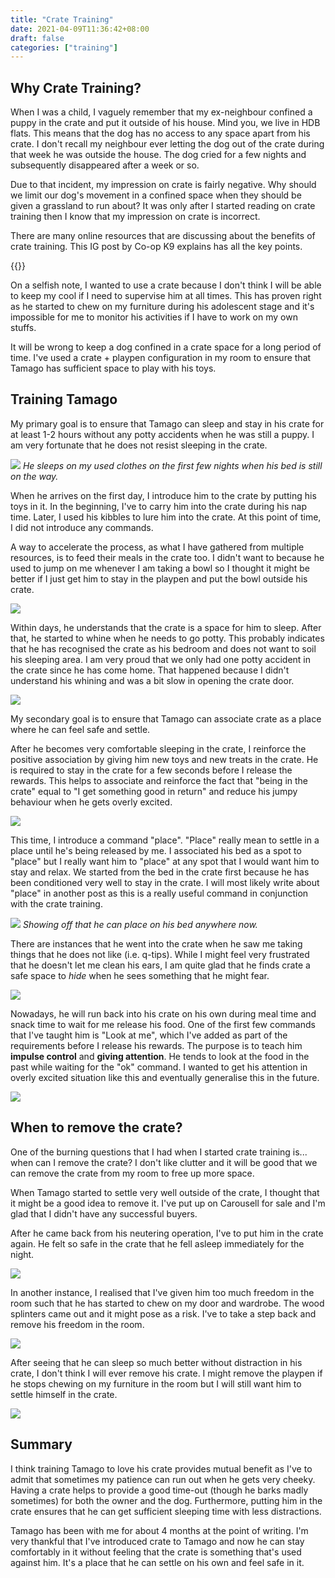 ```yaml
---
title: "Crate Training"
date: 2021-04-09T11:36:42+08:00
draft: false
categories: ["training"]
---
```


## Why Crate Training?

When I was a child, I vaguely remember that my ex-neighbour confined a puppy in the crate and put it outside of his house. Mind you, we live in HDB flats. This means that the dog has no access to any space apart from his crate. I don't recall my neighbour ever letting the dog out of the crate during that week he was outside the house. The dog cried for a few nights and subsequently disappeared after a week or so.

Due to that incident, my impression on crate is fairly negative. Why should we limit our dog's movement in a confined space when they should be given a grassland to run about? It was only after I started reading on crate training then I know that my impression on crate is incorrect. 

There are many online resources that are discussing about the benefits of crate training. This IG post by Co-op K9 explains has all the key points.

{{<instagram CNJNXAJDIeZ>}}

On a selfish note, I wanted to use a crate because I don't think I will be able to keep my cool if I need to supervise him at all times. This has proven right as he started to chew on my furniture during his adolescent stage and it's impossible for me to monitor his activities if I have to work on my own stuffs.

It will be wrong to keep a dog confined in a crate space for a long period of time. I've used a crate + playpen configuration in my room to ensure that Tamago has sufficient space to play with his toys.

## Training Tamago

My primary goal is to ensure that Tamago can sleep and stay in his crate for at least 1-2 hours without any potty accidents when he was still a puppy. I am very fortunate that he does not resist sleeping in the crate. 

![](/images/2021-04-09/1.jpg)
*He sleeps on my used clothes on the first few nights when his bed is still on the way.*

When he arrives on the first day, I introduce him to the crate by putting his toys in it. In the beginning, I've to carry him into the crate during his nap time. Later, I used his kibbles to lure him into the crate. At this point of time, I did not introduce any commands.

A way to accelerate the process, as what I have gathered from multiple resources, is to feed their meals in the crate too. I didn't want to because he used to jump on me whenever I am taking a bowl so I thought it might be better if I just get him to stay in the playpen and put the bowl outside his crate.

![](/images/2021-04-09/2.jpg)

Within days, he understands that the crate is a space for him to sleep. After that, he started to whine when he needs to go potty. This probably indicates that he has recognised the crate as his bedroom and does not want to soil his sleeping area. I am very proud that we only had one potty accident in the crate since he has come home. That happened because I didn't understand his whining and was a bit slow in opening the crate door.

![](/images/2021-04-09/3.jpg)

My secondary goal is to ensure that Tamago can associate crate as a place where he can feel safe and settle.

After he becomes very comfortable sleeping in the crate, I reinforce the positive association by giving him new toys and new treats in the crate. He is required to stay in the crate for a few seconds before I release the rewards. This helps to associate and reinforce the fact that "being in the crate" equal to "I get something good in return" and reduce his jumpy behaviour when he gets overly excited. 

![](/images/2021-04-09/6.jpg)

This time, I introduce a command "place". "Place" really mean to settle in a place until he's being released by me. I associated his bed as a spot to "place" but I really want him to "place" at any spot that I would want him to stay and relax. We started from the bed in the crate first because he has been conditioned very well to stay in the crate. I will most likely write about "place" in another post as this is a really useful command in conjunction with the crate training.

![](/images/2021-04-09/9.jpg)
*Showing off that he can place on his bed anywhere now.*

There are instances that he went into the crate when he saw me taking things that he does not like (i.e. q-tips). While I might feel very frustrated that he doesn't let me clean his ears, I am quite glad that he finds crate a safe space to *hide* when he sees something that he might fear.

![](/images/2021-04-09/5.jpg)

Nowadays, he will run back into his crate on his own during meal time and snack time to wait for me release his food. One of the first few commands that I've taught him is "Look at me", which I've added as part of the requirements before I release his rewards. The purpose is to teach him **impulse control** and **giving attention**. He tends to look at the food in the past while waiting for the "ok" command. I wanted to get his attention in overly excited situation like this and eventually generalise this in the future. 

![](/images/2021-04-09/8.JPG)

## When to remove the crate?

One of the burning questions that I had when I started crate training is... when can I remove the crate? I don't like clutter and it will be good that we can remove the crate from my room to free up more space.

When Tamago started to settle very well outside of the crate, I thought that it might be a good idea to remove it. I've put up on Carousell for sale and I'm glad that I didn't have any successful buyers.

After he came back from his neutering operation, I've to put him in the crate again. He felt so safe in the crate that he fell asleep immediately for the night.

![](/images/2021-04-09/4.jpg)

In another instance, I realised that I've given him too much freedom in the room such that he has started to chew on my door and wardrobe. The wood splinters came out and it might pose as a risk. I've to take a step back and remove his freedom in the room.

![](/images/2021-04-09/5.jpeg)

After seeing that he can sleep so much better without distraction in his crate, I don't think I will ever remove his crate. I might remove the playpen if he stops chewing on my furniture in the room but I will still want him to settle himself in the crate.

![](/images/2021-04-09/7.JPG)

## Summary

I think training Tamago to love his crate provides mutual benefit as I've to admit that sometimes my patience can run out when he gets very cheeky. Having a crate helps to provide a good time-out (though he barks madly sometimes) for both the owner and the dog. Furthermore, putting him in the crate ensures that he can get sufficient sleeping time with less distractions.

Tamago has been with me for about 4 months at the point of writing. I'm very thankful that I've introduced crate to Tamago and now he can stay comfortably in it without feeling that the crate is something that's used against him. It's a place that he can settle on his own and feel safe in it.